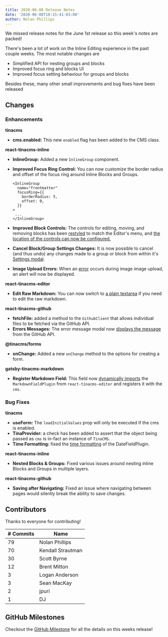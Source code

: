 ```yaml
---
title: 2020-06-08 Release Notes
date: '2020-06-08T10:15:41-03:00'
author: Nolan Phillips
---
```

We missed release notes for the June 1st release so this week's notes are packed!

There's been a lot of work on the Inline Editing experience in the past couple weeks. The most notable changes are

* Simplified API for nesting groups and blocks
* Improved focus ring and blocks UI
* Improved focus setting behaviour for groups and blocks

Besides these, many other small improvements and bug fixes have been released

## Changes

### Enhancements

**tinacms**

* **cms.enabled:** This new `enabled` flag has been added to the CMS class.

**react-tinacms-inline**

* **InlineGroup:** Added a new `InlineGroup` component.
* **Improved Focus Ring Control:** You can now customize the border radius and offset of the focus ring around Inline Blocks and Groups.

  ```tsx
  <InlineGroup
    name="frontmatter"
    focusRing={{
      borderRadius: 5,
      offset: 0,
    }}
  >
   ...
  </InlineGroup> 
  ```
* **Improved Block Controls:** The controls for editing, moving, and removing blocks has been [restyled](https://github.com/tinacms/tinacms/pull/1203) to match the Editor's menu, and [the location of the controls can now be configured.](https://github.com/tinacms/tinacms/pull/1210)
* **Cancel Block/Group Settings Changes:** It is now possible to cancel (and thus undo) any changes made to a group or block from within it's [Settings modal](https://github.com/tinacms/tinacms/pull/1204).
* **Image Upload Errors:** When an [error](https://github.com/tinacms/tinacms/pull/1173) occurs during image image upload, an alert will now be displayed.

**react-tinacms-editor**

* **Edit Raw Markdown:** You can now switch to [a plain textarea](https://github.com/tinacms/tinacms/issues/626) if you need to edit the raw markdown.

**react-tinacms-github**

* **fetchFile:** added a method to the `GithubClient` that allows individual files to be fetched via the GitHub API.
* **Errors Messages:** The error message modal now [displays the message](https://github.com/tinacms/tinacms/pull/1183) from the GitHub API.

**@tinacms/forms**

* **onChange:** Added a new `onChange` method to the options for creating a form.

**gatsby-tinacms-markdown**

* **Register Markdown Field:** This field now [dynamically imports](https://github.com/tinacms/tinacms/pull/1175) the `MarkdownFieldPlugin` from `react-tinacms-editor` and registers it with the `cms`.

### Bug Fixes

**tinacms**

* **useForm:** The `loadInitialValues` prop will only be executed if the cms is enabled.
* **TinaProvider:** a check has been added to assert that the object being passed as `cms` is in-fact an instance of `TinaCMS`.
* **Time Formatting:** fixed the [time formatting](https://github.com/tinacms/tinacms/pull/1150) of the DateFieldPlugin.

**react-tinacms-inline**

* **Nested Blocks & Groups:** Fixed various issues around nesting inline Blocks and Groups in multiple layers.

**react-tinacms-github**

* **Saving after Navigating:** Fixed an issue where navigating between pages would silently break the ability to save changes.

## Contributors

Thanks to everyone for contributing!

| # Commits | Name |
| --- | --- |
| 79 | Nolan Phillips |
| 70 | Kendall Strautman |
| 30 | Scott Byrne |
| 12 | Brent Mitton |
| 3 | Logan Anderson |
| 3 | Sean MacKay |
| 2 | jpuri |
| 1 | DJ |

## GitHub Milestones

Checkout the [GitHub Milestone](https://github.com/tinacms/tinacms/milestone/26?closed=1) for all the details on this weeks release!